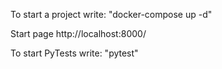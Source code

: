 To start a project write: "docker-compose up -d"

Start page http://localhost:8000/

To start PyTests write: "pytest"
